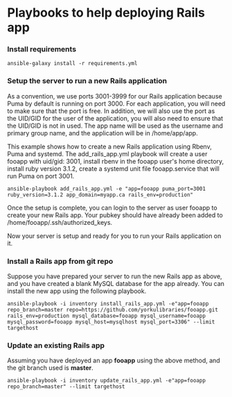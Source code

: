 # Playbooks to help deploying Rails app

### Install requirements

```
ansible-galaxy install -r requirements.yml
```

### Setup the server to run a new Rails application 
As a convention, we use ports 3001-3999 for our Rails application because Puma by default is running on port 3000. For each application, you will need to make sure that the port is free. In addition, we will also use the port as the UID/GID for the user of the application, you will also need to ensure that the UID/GID is not in used. The app name will be used as the username and primary group name, and the application will be in /home/app/app.

This example shows how to create a new Rails application using Rbenv, Puma and systemd.
The add_rails_app.yml playbook will create a user fooapp with uid/gid: 3001, install rbenv in the fooapp user's home directory, install ruby version 3.1.2, create a systemd unit file fooapp.service that will run Puma on port 3001.

```
ansible-playbook add_rails_app.yml -e "app=fooapp puma_port=3001 ruby_version=3.1.2 app_domain=myapp.ca rails_env=production"
```

Once the setup is complete, you can login to the server as user fooapp to create your new Rails app. Your pubkey should have already been added to /home/fooapp/.ssh/authorized_keys.

Now your server is setup and ready for you to run your Rails application on it.

### Install a Rails app from git repo

Suppose you have prepared your server to run the new Rails app as above, and you have created a blank MySQL database for the app already. You can install the new app using the following playbook.

```
ansible-playbook -i inventory install_rails_app.yml -e"app=fooapp repo_branch=master repo=https://github.com/yorkulibraries/fooapp.git rails_env=production mysql_database=fooapp mysql_username=fooapp mysql_password=fooapp mysql_host=mysqlhost mysql_port=3306" --limit targethost
```

### Update an existing Rails app 
Assuming you have deployed an app **fooapp** using the above method, and the git branch used is **master**.

```
ansible-playbook -i inventory update_rails_app.yml -e"app=fooapp repo_branch=master" --limit targethost
```
